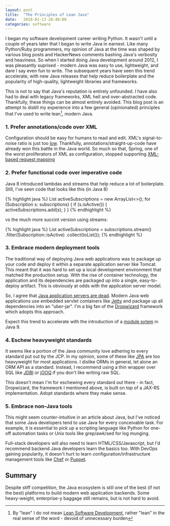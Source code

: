 ```yaml
---
layout: post
title:  "The Principles of Lean Java"
date:   2018-01-13 20:40:00
categories: software 
---
```


I began my software development career writing Python. It wasn't until a couple of years later that I began to write Java in earnest. Like many Python/Ruby programmers, my opinion
of Java at the time was shaped by various blog posts and HackerNews comments bashing Java's verbosity and heaviness. So when I started doing Java development
around 2012, I was pleasantly suprised - modern Java was easy to use, lightweight, and dare I say even fun to write. The subsequent years have seen this trend
accelerate, with new Java releases that help reduce boilerplate and the popularity of high-quality, lightweight libraries and frameworks. 

This is not to say that Java's reputation is entirely unfounded. I have also had to deal with legacy frameworks, XML hell and over-abstracted code. Thankfully,
these things can be almost entirely avoided. This blog post is an attempt to distill my experience into a few general (opinionated) principles that I've used to write lean[^1],
modern Java.

### 1. Prefer annotations/code over XML

Configuration should be easy for humans to read and edit. XML's signal-to-noise ratio is just too [low](https://blog.codinghorror.com/xml-the-angle-bracket-tax/).
Thankfully, annotations/straight-up-code have already won this battle in the Java world. So much so that, Spring, one of the worst proliferators of XML as configuration, stopped
supporting [XML-based request mapping](https://jira.spring.io/browse/SPR-5757)

### 2. Prefer functional code over imperative code

Java 8 introduced lambdas and streams that help reduce a lot of boilerplate. Still, I've seen code that looks like this (in Java 8)

{% highlight java %}
List<Subscription> activeSubscriptions = new ArrayList<>();
for (Subscription s: subscriptions) {
    if (s.isActive()) {
        activeSubscriptions.add(s);
    }
}
{% endhighlight %}

vs the much more succint version using streams:

{% highlight java %}
List<Subscription> activeSubscriptions = subscriptions.stream()
        .filter(Subscription::isActive)
        .collect(toList());
{% endhighlight %}

### 3. Embrace modern deployment tools

The traditional way of deploying Java web applications was to package up your code and deploy it within a separate application server like Tomcat. This meant that it was hard
to set up a local development environment that matched the production setup. With the rise of container technology, the application and its dependencies are packaged up into a single, easy-to-deploy artifact. This is obviously at odds with the application server model.

So, I agree that [Java application servers are dead](https://www.slideshare.net/ewolff/java-application-servers-are-dead). Modern Java web applications use embedded servlet containers like [Jetty](http://www.eclipse.org/jetty/) and package up all dependencies into an "uber-jar". I'm a big fan of the [Dropwizard](http://www.dropwizard.io/) framework which adopts this approach.

Expect this trend to accelerate with the introduction of a [module sytem](https://www.oracle.com/corporate/features/understanding-java-9-modules.html) in Java 9.

### 4. Eschew heavyweight standards

It seems like a portion of the Java community love adhering to every standard put out by the JCP. In my opinion,
 some of these like [JPA](http://www.oracle.com/technetwork/java/javaee/tech/persistence-jsp-140049.html) are too heavyweight for most applications.
 I dislike ORMs in general, let alone an ORM API as a standard. Instead, I recommend using a thin wrapper over SQL like [JDBI](http://jdbi.org/) or [jOOQ](https://www.jooq.org/) if you don't like writing raw SQL.

This doesn't mean I'm for eschewing every standard out there - in fact, Dropwizard, the framework I mentioned above, is built on top of a JAX-RS implementation. Adopt standards
where they make sense.


### 5. Embrace non-Java tools

This might seem counter-intuitive in an article about Java, but I've noticed that some Java developers tend to use Java for every conceivable task.
For example, it is essential to pick up a scripting language like Python for one-off automation tasks or Unix tools like grep/awk/sed for log munging.

Full-stack developers will also need to learn HTML/CSS/Javascript, but I'd recommend backend Java developers learn the basics too. With DevOps gaining
popularity, it doesn't hurt to learn configuration/infrastructure management tools like [Chef](https://www.chef.io) or [Puppet](https://puppet.com/).

## Summary

Despite stiff competition, the Java ecosystem is still one of the best (if not the best) platforms to build modern web application backends. Some heavy-weight,
 enterprise-y baggage still remains, but is not hard to avoid.

[^1]: By "lean" I do not mean [Lean Software Development](https://en.wikipedia.org/wiki/Lean_software_development), rather "lean" in the real sense of the word - devoid of unnecessary burden
